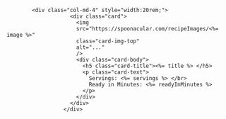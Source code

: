 
            <div class="col-md-4" style="width:20rem;">
                        <div class="card">
                          <img
                          src="https://spoonacular.com/recipeImages/<%= image %>"
                          class="card-img-top"
                          alt="..."
                          />
                          <div class="card-body">
                            <h5 class="card-title"><%= title %> </h5>
                            <p class="card-text">
                              Servings: <%= servings %> </br>
                              Ready in Minutes: <%= readyInMinutes %> 
                            </p>
                          </div>
                        </div>
                      </div>